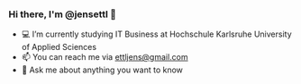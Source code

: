 ### Hi there, I'm @jensettl 👋

- 💻  I’m currently studying IT Business at Hochschule Karlsruhe University of Applied Sciences
- 📫 You can reach me via ettljens@gmail.com
- 💬 Ask me about anything you want to know
